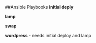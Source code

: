 ##Ansible Playbooks
**initial deply** 

**lamp**

**swap**

**wordpress** - needs initial deploy and lamp

